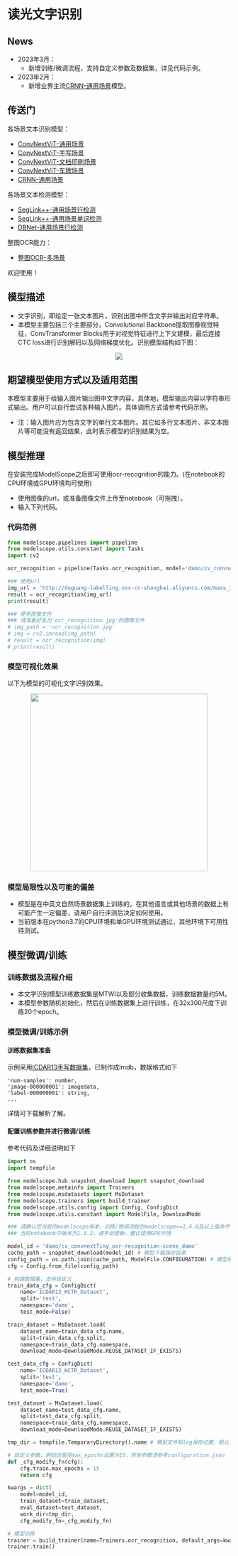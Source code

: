 

# 读光文字识别
## News
- 2023年3月：
    - 新增训练/微调流程，支持自定义参数及数据集，详见代码示例。
- 2023年2月：
    - 新增业界主流[CRNN-通用场景](https://www.modelscope.cn/models/damo/cv_crnn_ocr-recognition-general_damo/summary)模型。

## 传送门
各场景文本识别模型：
- [ConvNextViT-通用场景](https://www.modelscope.cn/models/damo/cv_convnextTiny_ocr-recognition-general_damo/summary)
- [ConvNextViT-手写场景](https://www.modelscope.cn/models/damo/cv_convnextTiny_ocr-recognition-handwritten_damo/summary)
- [ConvNextViT-文档印刷场景](https://www.modelscope.cn/models/damo/cv_convnextTiny_ocr-recognition-document_damo/summary)
- [ConvNextViT-车牌场景](https://www.modelscope.cn/models/damo/cv_convnextTiny_ocr-recognition-licenseplate_damo/summary)
- [CRNN-通用场景](https://www.modelscope.cn/models/damo/cv_crnn_ocr-recognition-general_damo/summary)

各场景文本检测模型：
- [SegLink++-通用场景行检测](https://modelscope.cn/models/damo/cv_resnet18_ocr-detection-line-level_damo/summary)
- [SegLink++-通用场景单词检测](https://modelscope.cn/models/damo/cv_resnet18_ocr-detection-word-level_damo/summary)
- [DBNet-通用场景行检测](https://www.modelscope.cn/models/damo/cv_resnet18_ocr-detection-db-line-level_damo/summary)

整图OCR能力：
- [整图OCR-多场景](https://modelscope.cn/studios/damo/cv_ocr-text-spotting/summary)

欢迎使用！

## 模型描述
- 文字识别，即给定一张文本图片，识别出图中所含文字并输出对应字符串。
- 本模型主要包括三个主要部分，Convolutional Backbone提取图像视觉特征，ConvTransformer Blocks用于对视觉特征进行上下文建模，最后连接CTC loss进行识别解码以及网络梯度优化。识别模型结构如下图：   

<p align="center">
    <img src="https://modelscope.cn/api/v1/models/damo/cv_convnextTiny_ocr-recognition-scene_damo/repo?Revision=master&FilePath=./resources/ConvTransformer-Pipeline.jpg&View=true"/> 
</p>

## 期望模型使用方式以及适用范围
本模型主要用于给输入图片输出图中文字内容，具体地，模型输出内容以字符串形式输出。用户可以自行尝试各种输入图片。具体调用方式请参考代码示例。
- 注：输入图片应为包含文字的单行文本图片。其它如多行文本图片、非文本图片等可能没有返回结果，此时表示模型的识别结果为空。

## 模型推理
在安装完成ModelScope之后即可使用ocr-recognition的能力。(在notebook的CPU环境或GPU环境均可使用)
- 使用图像的url，或准备图像文件上传至notebook（可拖拽）。
- 输入下列代码。

### 代码范例
```python
from modelscope.pipelines import pipeline
from modelscope.utils.constant import Tasks
import cv2

ocr_recognition = pipeline(Tasks.ocr_recognition, model='damo/cv_convnextTiny_ocr-recognition-scene_damo')

### 使用url
img_url = 'http://duguang-labelling.oss-cn-shanghai.aliyuncs.com/mass_img_tmp_20220922/ocr_recognition.jpg'
result = ocr_recognition(img_url)
print(result)

### 使用图像文件
### 请准备好名为'ocr_recognition.jpg'的图像文件
# img_path = 'ocr_recognition.jpg'
# img = cv2.imread(img_path)
# result = ocr_recognition(img)
# print(result)
```

### 模型可视化效果
以下为模型的可视化文字识别效果。

<p align="center">
    <img src="https://modelscope.cn/api/v1/models/damo/cv_convnextTiny_ocr-recognition-scene_damo/repo?Revision=master&FilePath=./resources/rec_result_visu.jpg&View=true" width="400" /> 
</p>

### 模型局限性以及可能的偏差
- 模型是在中英文自然场景数据集上训练的，在其他语言或其他场景的数据上有可能产生一定偏差，请用户自行评测后决定如何使用。
- 当前版本在python3.7的CPU环境和单GPU环境测试通过，其他环境下可用性待测试。

## 模型微调/训练
### 训练数据及流程介绍
- 本文字识别模型训练数据集是MTWI以及部分收集数据，训练数据数量约5M。
- 本模型参数随机初始化，然后在训练数据集上进行训练，在32x300尺度下训练20个epoch。

### 模型微调/训练示例
#### 训练数据集准备
示例采用[ICDAR13手写数据集](https://modelscope.cn/datasets/damo/ICDAR13_HCTR_Dataset/summary)，已制作成lmdb，数据格式如下
```
'num-samples': number,
'image-000000001': imagedata,
'label-000000001': string,
...
```
详情可下载解析了解。

#### 配置训练参数并进行微调/训练
参考代码及详细说明如下
```python
import os
import tempfile

from modelscope.hub.snapshot_download import snapshot_download
from modelscope.metainfo import Trainers
from modelscope.msdatasets import MsDataset
from modelscope.trainers import build_trainer
from modelscope.utils.config import Config, ConfigDict
from modelscope.utils.constant import ModelFile, DownloadMode

### 请确认您当前的modelscope版本，训练/微调流程在modelscope==1.4.0及以上版本中 
### 当前notebook中版本为1.3.2，请手动更新，建议使用GPU环境

model_id = 'damo/cv_convnextTiny_ocr-recognition-scene_damo' 
cache_path = snapshot_download(model_id) # 模型下载保存目录
config_path = os.path.join(cache_path, ModelFile.CONFIGURATION) # 模型参数配置文件，支持自定义
cfg = Config.from_file(config_path)

# 构建数据集，支持自定义
train_data_cfg = ConfigDict(
    name='ICDAR13_HCTR_Dataset', 
    split='test',
    namespace='damo',
    test_mode=False)

train_dataset = MsDataset.load( 
    dataset_name=train_data_cfg.name,
    split=train_data_cfg.split,
    namespace=train_data_cfg.namespace,
    download_mode=DownloadMode.REUSE_DATASET_IF_EXISTS)

test_data_cfg = ConfigDict(
    name='ICDAR13_HCTR_Dataset',
    split='test',
    namespace='damo',
    test_mode=True)

test_dataset = MsDataset.load(
    dataset_name=test_data_cfg.name,
    split=test_data_cfg.split,
    namespace=train_data_cfg.namespace,
    download_mode=DownloadMode.REUSE_DATASET_IF_EXISTS)

tmp_dir = tempfile.TemporaryDirectory().name # 模型文件和log保存位置，默认为"work_dir/"

# 自定义参数，例如这里将max_epochs设置为15，所有参数请参考configuration.json
def _cfg_modify_fn(cfg):
    cfg.train.max_epochs = 15
    return cfg

kwargs = dict(
    model=model_id,
    train_dataset=train_dataset,
    eval_dataset=test_dataset,
    work_dir=tmp_dir,
    cfg_modify_fn=_cfg_modify_fn)

# 模型训练
trainer = build_trainer(name=Trainers.ocr_recognition, default_args=kwargs)
trainer.train()
```